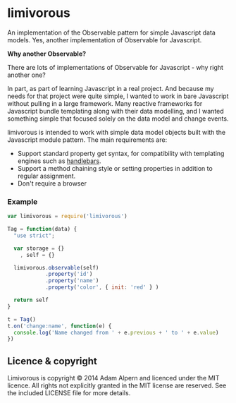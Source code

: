 # limivorous

 An implementation of the Observable pattern for simple Javascript
 data models. Yes, another implementation of Observable for
 Javascript.

**Why another Observable?**

There are lots of implementations of Observable for Javascript - why
right another one?

In part, as part of learning Javascript in a real project. And because
my needs for that project were quite simple, I wanted to work in bare
Javascript without pulling in a large framework. Many reactive
frameworks for Javascript bundle templating along with their data
modelling, and I wanted something simple that focused solely on the
data model and change events.

limivorous is intended to work with simple data model objects built
with the Javascript module pattern. The main requirements are:

* Support standard property get syntax, for compatibility with
  templating engines such as [handlebars](http://handlebarsjs.com/).
* Support a method chaining style or setting properties in addition to
  regular assignment.
* Don't require a browser

### Example

```javascript
var limivorous = require('limivorous')

Tag = function(data) {
  "use strict";

  var storage = {}
    , self = {}

  limivorous.observable(self)
            .property('id')
            .property('name')
            .property('color', { init: 'red' } )

  return self
}

t = Tag()
t.on('change:name', function(e) {
  console.log('Name changed from ' + e.previous + ' to ' + e.value)
})
```

## Licence & copyright

Limivorous is copyright &copy; 2014 Adam Alpern and licenced under the
MIT licence. All rights not explicitly granted in the MIT license are
reserved. See the included LICENSE file for more details.
